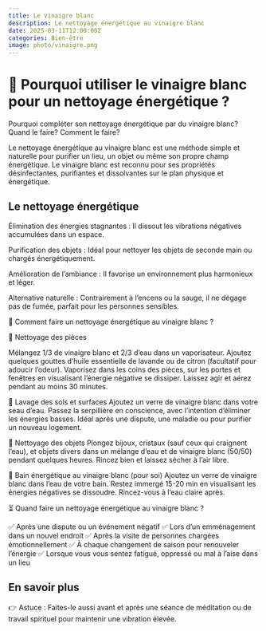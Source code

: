 ```yaml
---
title: Le vinaigre blanc
description: Le nettoyage énergétique au vinaigre blanc
date: 2025-03-11T12:00:00Z
categories: Bien-être
image: photo/vinaigre.png
---
```


# 🌿 Pourquoi utiliser le vinaigre blanc pour un nettoyage énergétique ?

Pourquoi compléter son nettoyage énergétique par du vinaigre blanc?
Quand le faire?
Comment le faire?

Le nettoyage énergétique au vinaigre blanc est une méthode simple et naturelle pour purifier un lieu, un objet ou même son propre champ énergétique. Le vinaigre blanc est reconnu pour ses propriétés désinfectantes, purifiantes et dissolvantes sur le plan physique et énergétique.

## Le nettoyage énergétique

Élimination des énergies stagnantes : Il dissout les vibrations négatives accumulées dans un espace.

Purification des objets : Idéal pour nettoyer les objets de seconde main ou chargés énergétiquement.

Amélioration de l’ambiance : Il favorise un environnement plus harmonieux et léger.

Alternative naturelle : Contrairement à l’encens ou la sauge, il ne dégage pas de fumée, parfait pour les personnes sensibles.

🧴 Comment faire un nettoyage énergétique au vinaigre blanc ?

🔹 Nettoyage des pièces

Mélangez 1/3 de vinaigre blanc et 2/3 d’eau dans un vaporisateur.
Ajoutez quelques gouttes d’huile essentielle de lavande ou de citron (facultatif pour adoucir l’odeur).
Vaporisez dans les coins des pièces, sur les portes et fenêtres en visualisant l’énergie négative se dissiper.
Laissez agir et aérez pendant au moins 30 minutes.

🔹 Lavage des sols et surfaces
Ajoutez un verre de vinaigre blanc dans votre seau d’eau.
Passez la serpillière en conscience, avec l’intention d’éliminer les énergies basses.
Idéal après une dispute, une maladie ou pour purifier un nouveau logement.

🔹 Nettoyage des objets
Plongez bijoux, cristaux (sauf ceux qui craignent l’eau), et objets divers dans un mélange d’eau et de vinaigre blanc (50/50) pendant quelques heures.
Rincez bien et laissez sécher à l’air libre.

🔹 Bain énergétique au vinaigre blanc (pour soi)
Ajoutez un verre de vinaigre blanc dans l’eau de votre bain.
Restez immergé 15-20 min en visualisant les énergies négatives se dissoudre.
Rincez-vous à l’eau claire après.

⏳ Quand faire un nettoyage énergétique au vinaigre blanc ?

✅ Après une dispute ou un événement négatif
✅ Lors d’un emménagement dans un nouvel endroit
✅ Après la visite de personnes chargées émotionnellement
✅ À chaque changement de saison pour renouveler l’énergie
✅ Lorsque vous vous sentez fatigué, oppressé ou mal à l’aise dans un lieu

## En savoir plus

👉 Astuce :
Faites-le aussi avant et après une séance de méditation ou de travail spirituel pour maintenir une vibration élevée.
